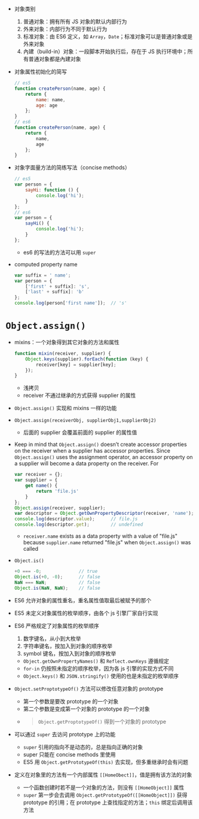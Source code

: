 - 对象类别
    1. 普通对象：拥有所有 JS 对象的默认内部行为
    2. 外来对象：内部行为不同于默认行为
    3. 标准对象：由 ES6 定义，如 `Array`，`Date`；标准对象可以是普通对象或是外来对象
    4. 內建（build-in）对象：一段脚本开始执行后，存在于 JS 执行环境中；所有普通对象都是內建对象
- 对象属性初始化的简写

    ```js
    // es5
    function createPerson(name, age) {
        return {
            name: name,
            age: age
        };
    }
    // es6
    function createPerson(name, age) {
        return {
            name,
            age
        };
    }
    ```

- 对象字面量方法的简练写法（concise methods）

    ```js
    // es5
    var person = {
        sayHi: function () {
            console.log('hi');
        }
    };
    // es6
    var person = {
        sayHi() {
            console.log('hi');
        }
    };
    ```

    - es6 的写法的方法可以用 `super`
- computed property name

    ```js
    var suffix = ' name';
    var person = {
        ['first' + suffix]: 's',
        ['last' + suffix]: 'b'
    };
    console.log(person['first name']);  // 's'
    ```

# `Object.assign()`
- mixins：一个对象得到其它对象的方法和属性

    ```js
    function mixin(receiver, supplier) {
        Object.keys(supplier).forEach(function (key) {
            receiver[key] = supplier[key];
        });
    }
    ```

    - 浅拷贝
    - receiver 不通过继承的方式获得 supplier 的属性
- `Object.assign()` 实现和 mixins 一样的功能
- `Object.assign(receiverObj, supplierObj1,supplierObj2)`
    - 后面的 supplier 会覆盖前面的 supplier 的属性值
- Keep in mind that `Object.assign()` doesn’t create accessor properties on the receiver when a supplier has accessor properties. Since `Object.assign()` uses the assignment operator, an accessor property on a supplier will become a data property on the receiver. For 

    ```js
    var receiver = {};
    var supplier = {
        get name() {
            return 'file.js'
        }
    };
    Object.assign(receiver, supplier);
    var descriptor = Object.getOwnPropertyDescriptor(receiver, 'name');
    console.log(descriptor.value);      // file.js
    console.log(descriptor.get);        // undefined
    ```

    - `receiver.name` exists as a data property with a value of "file.js" because `supplier.name` returned "file.js" when `Object.assign()` was called
- `Object.is()`

    ```js
    +0 === -0;              // true
    Object.is(+0, -0);      // false
    NaN === NaN;            // false
    Object.is(NaN, NaN);    // false
    ```

- ES6 允许对象的属性重名，重名属性值取最后被赋予的那个
- ES5 未定义对象属性的枚举顺序，由各个 js 引擎厂家自行实现
- ES6 严格规定了对象属性的枚举顺序
    1. 数字键名，从小到大枚举
    2. 字符串键名，按加入到对象的顺序枚举
    3. symbol 键名，按加入到对象的顺序枚举
    - `Object.getOwnPropertyNames()` 和 `Reflect.ownKeys` 遵循规定
    - `for-in` 仍按照未指定的顺序枚举，因为各 js 引擎的实现方式不同
    - `Object.keys()` 和 `JSON.stringify()` 使用的也是未指定的枚举顺序
- `Object.setProptotypeOf()` 方法可以修改任意对象的 prototype
    - 第一个参数是要改 prototype 的一个对象
    - 第二个参数是变成第一个对象的 prototype 的一个对象
    - > `Object.getProptotypeOf()` 得到一个对象的 prototype
- 可以通过 `super` 去访问 prototype 上的功能
    - `super` 引用的指向不是动态的，总是指向正确的对象
    - super 只能在 concise methods 里使用
    - ES5 用 `Object.getPrototypeOf(this)` 去实现，但多重继承时会有问题
- 定义在对象里的方法有一个内部属性 `[[HomeObect]]`，值是拥有该方法的对象
    - 一个函数创建时若不是一个对象的方法，则没有 `[[HomeObject]]` 属性
    - `super` 第一步会去调用 `Object.getPrototypeOf([[HomeObject]])` 获得 prototype 的引用；在 prototype 上查找指定的方法；`this` 绑定后调用该方法